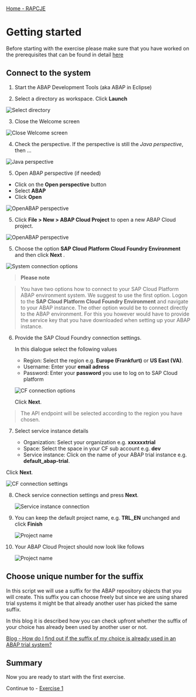 [Home - RAPCJE](../../README.md#exercises)

# Getting started

Before starting with the exercise please make sure that you have worked on the prerequisites that can be found in detail [here](../../README.md#requirements)


## Connect to the system

1. Start the ABAP Development Tools (aka ABAP in Eclipse)

2. Select a directory as workspace. Click **Launch**

 ![Select directory](images/0010.png)

3. Close the Welcome screen

 ![Close Welcome screen](images/0020.png)

4. Check the perspective. If the perspective is still the *Java perspective*, then ...

 ![Java perspective](images/0030.png)

5. Open ABAP perspective (if needed)

  - Click on the **Open perspective** button
  - Select **ABAP**
  - Click **Open**

 ![OpenABAP perspective](images/0040.png)

5. Click **File > New > ABAP Cloud Project** to open a new ABAP Cloud project.

 ![OpenABAP perspective](images/0050.png)

5. Choose the option **SAP Cloud Platform Cloud Foundry Environment** and then click **Next** .

 ![System connection options](images/0060.png)

>**Please note**

> You have two options how to connect to your SAP Cloud Platform ABAP environment system. We suggest to use the first option. Logon to the **SAP Cloud Platform Cloud Foundry Environment** and navigate to your ABAP instance. The other option would be to connect directly to the ABAP environment. For this you however would have to provide the service key that you have downloaded when setting up your ABAP instance. 

6. Provide the SAP Cloud Foundry connection settings. 

   In this dialogue select the following values

   - Region: Select the region e.g. **Europe (Frankfurt)** or **US East (VA)**.
   - Username: Enter your **email adress**
   - Password: Enter your **password** you use to log on to SAP Cloud platform
 
   ![CF connection options](images/0070.png)

    Click **Next**.

> The API endpoint will be selected according to the region you have chosen.
   
7. Select service instance details

   - Organization: Select your organization e.g. **xxxxxxtrial**
   - Space: Select the space in your CF sub account e.g. **dev**
   - Service instance: Click on the name of your ABAP trial instance e.g. **default_abap-trial**.
 
 Click **Next**.

   ![CF connection settings](images/0080.png)

8. Check service connection settings and press **Next**.

   ![Service instance connection](images/0090.png)

8. You can keep the default project name, e.g. **TRL_EN** unchanged and click **Finish**

    ![Project name](images/0100.png)

9. Your ABAP Cloud Project should now look like follows

    ![Project name](images/0105.png)

## Choose unique number for the suffix

In this script we will use a suffix for the ABAP repository objects that you will create. This suffix you can choose freely but since we are using shared trial systems it might be that already another user has picked the same suffix.

In this blog it is described how you can check upfront whether the suffix of your choice has already been used by another user or not.

[Blog - How do I find out if the suffix of my choice is already used in an ABAP trial system? ](https://blogs.sap.com/2020/10/20/how-do-i-find-out-if-the-suffix-of-my-choice-is-already-used-in-an-abap-trial-system/) 

## Summary

Now you are ready to start with the first exercise.

Continue to - [Exercise 1](../ex1/README.md)
